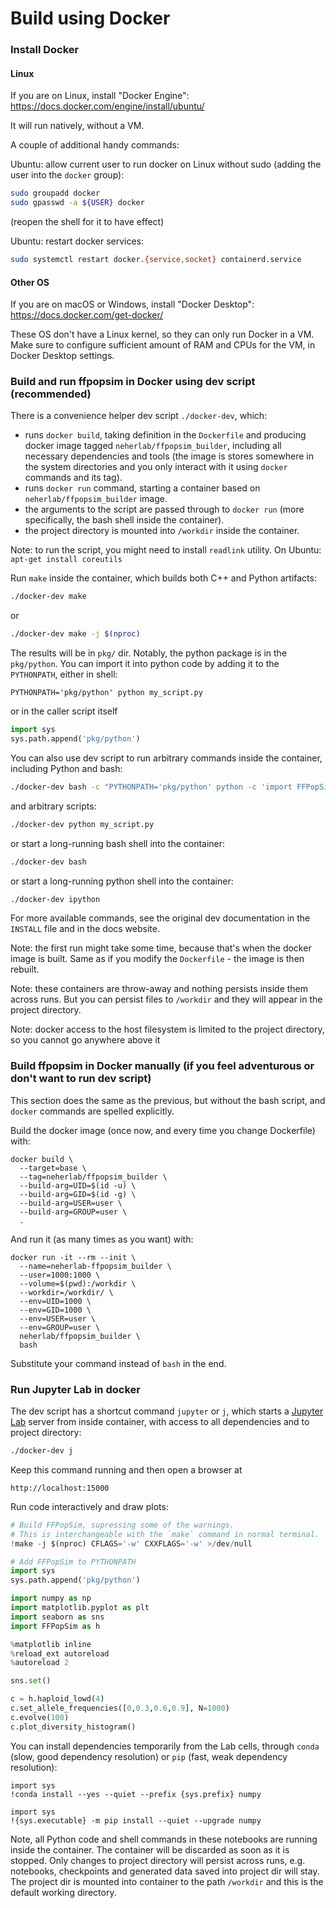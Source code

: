 # Build using Docker

### Install Docker

#### Linux

If you are on Linux, install "Docker Engine": https://docs.docker.com/engine/install/ubuntu/

It will run natively, without a VM.

A couple of additional handy commands:

Ubuntu: allow current user to run docker on Linux without sudo (adding the user into the `docker` group):

```bash
sudo groupadd docker
sudo gpasswd -a ${USER} docker

```

(reopen the shell for it to have effect)

Ubuntu: restart docker services:

```bash
sudo systemctl restart docker.{service,socket} containerd.service
```

#### Other OS

If you are on macOS or Windows, install "Docker Desktop": https://docs.docker.com/get-docker/

These OS don't have a Linux kernel, so they can only run Docker in a VM. Make sure to configure sufficient amount of RAM
and CPUs for the VM, in Docker Desktop settings.

### Build and run ffpopsim in Docker using dev script (recommended)

There is a convenience helper dev script `./docker-dev`, which:

- runs `docker build`, taking definition in the `Dockerfile` and producing docker image tagged `neherlab/ffpopsim_builder`, including all necessary dependencies and tools (the image is stores somewhere in the system directories and you only interact with it using `docker` commands and its tag).
- runs `docker run` command, starting a container based on `neherlab/ffpopsim_builder` image.
- the arguments to the script are passed through to `docker run` (more specifically, the bash shell inside the
  container).
- the project directory is mounted into `/workdir` inside the container.

Note: to run the script, you might need to install `readlink` utility. On Ubuntu: `apt-get install coreutils`

Run `make` inside the container, which builds both C++ and Python artifacts:

```bash
./docker-dev make
```

or

```bash
./docker-dev make -j $(nproc)
```


The results will be in `pkg/` dir. Notably, the python package is in the `pkg/python`. You can import it into python code by adding it to the `PYTHONPATH`, either in shell:

```
PYTHONPATH='pkg/python' python my_script.py
```

or in the caller script itself

```python
import sys
sys.path.append('pkg/python')
```


You can also use dev script to run arbitrary commands inside the container, including Python and bash:

```bash
./docker-dev bash -c "PYTHONPATH='pkg/python' python -c 'import FFPopSim as h; pop = h.haploid_lowd(5); print pop'"
```

and arbitrary scripts:

```bash
./docker-dev python my_script.py
```

or start a long-running bash shell into the container:

```bash
./docker-dev bash
```

or start a long-running python shell into the container:

```bash
./docker-dev ipython
```


For more available commands, see the original dev documentation in the `INSTALL` file and in the docs website.

Note: the first run might take some time, because that's when the docker image is built. Same as if you modify the `Dockerfile` - the image is then rebuilt.

Note: these containers are throw-away and nothing persists inside them across runs. But you can persist files
to `/workdir` and they will appear in the project directory.

Note: docker access to the host filesystem is limited to the project directory, so you cannot go anywhere above it

### Build ffpopsim in Docker manually (if you feel adventurous or don't want to run dev script)

This section does the same as the previous, but without the bash script, and `docker` commands are spelled explicitly.

Build the docker image (once now, and every time you change Dockerfile) with:

```
docker build \
  --target=base \
  --tag=neherlab/ffpopsim_builder \ 
  --build-arg=UID=$(id -u) \
  --build-arg=GID=$(id -g) \
  --build-arg=USER=user \
  --build-arg=GROUP=user \
  .
```

And run it (as many times as you want) with:

```
docker run -it --rm --init \
  --name=neherlab-ffpopsim_builder \
  --user=1000:1000 \
  --volume=$(pwd):/workdir \
  --workdir=/workdir/ \
  --env=UID=1000 \
  --env=GID=1000 \
  --env=USER=user \
  --env=GROUP=user \
  neherlab/ffpopsim_builder \
  bash
```

Substitute your command instead of `bash` in the end.


### Run Jupyter Lab in docker

The dev script has a shortcut command `jupyter` or `j`, which starts a [Jupyter Lab](https://jupyter.org/) server from inside container, with access to all dependencies and to project directory:

```bash
./docker-dev j
```

Keep this command running and then open a browser at

```plaintext
http://localhost:15000
```

Run code interactively and draw plots:

```python
# Build FFPopSim, supressing some of the warnings.
# This is interchangeable with the `make` command in normal terminal.
!make -j $(nproc) CFLAGS='-w' CXXFLAGS='-w' >/dev/null

# Add FFPopSim to PYTHONPATH
import sys
sys.path.append('pkg/python')

import numpy as np
import matplotlib.pyplot as plt
import seaborn as sns
import FFPopSim as h

%matplotlib inline
%reload_ext autoreload
%autoreload 2

sns.set()

c = h.haploid_lowd(4)
c.set_allele_frequencies([0,0.3,0.6,0.9], N=1000) 
c.evolve(100)
c.plot_diversity_histogram()

```

You can install dependencies temporarily from the Lab cells, through `conda` (slow, good dependency resolution) or `pip` (fast, weak dependency resolution):

```
import sys
!conda install --yes --quiet --prefix {sys.prefix} numpy
```

```
import sys
!{sys.executable} -m pip install --quiet --upgrade numpy
```

Note, all Python code and shell commands in these notebooks are running inside the container. The container will be discarded as soon as it is stopped. Only changes to project directory will persist across runs, e.g. notebooks, checkpoints and generated data saved into project dir will stay. The project dir is mounted into container to the path `/workdir` and this is the default working directory.
